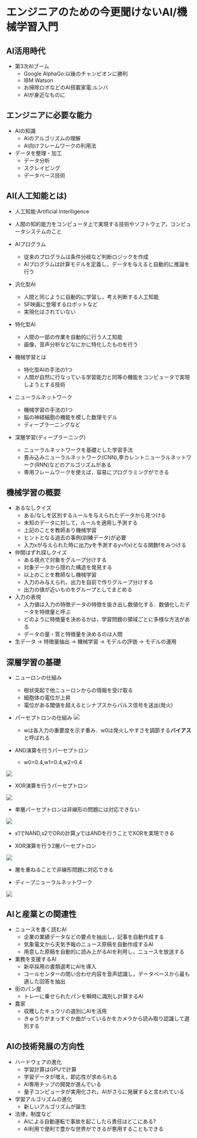 # エンジニアのための今更聞けないAI/機械学習入門

## AI活用時代
- 第3次AIブーム
    - Google AlphaGo:以後のチャンピオンに勝利
    - IBM Watson
    - お掃除ロボなどのAI搭載家電:ルンバ
    - AIが身近なものに

## エンジニアに必要な能力
- AIの知識
  - AIのアルゴリズムの理解
  - AI向けフレームワークの利用法
- データを整理・加工
  - データ分析
  - スクレイピング
  - データベース技術

## AI(人工知能とは)
- 人工知能:Artificial Interlligence
- 人間の知的能力をコンピュータ上で実現する技術やソフトウェア，コンピュータシステムのこと
- AIプログラム
  - 従来のプログラムは条件分岐など判断ロジックを作成
  - AIプログラムは計算モデルを定義し，データを与えると自動的に推論を行う
- 汎化型AI
  - 人間と同じように自動的に学習し，考え判断する人工知能
  - SF映画に登場するロボットなど
  - 実現化はされていない
- 特化型AI
  - 人間の一部の作業を自動的に行う人工知能
  - 画像，音声分析などなにかに特化したものを行う

- 機械学習とは
  - 特化型AIの手法の1つ
  - 人間が自然に行なっている学習能力と同等の機能をコンピュータで実現しようとする技術
- ニューラルネットワーク
  - 機械学習の手法の1つ
  - 脳の神経細胞の機能を模した数理モデル
  - ディープラーニングなど
- 深層学習(ディープラーニング)
  - ニューラルネットワークを基礎とした学習手法
  - 畳み込みニューラルネットワーク(CNN),李カレントニューラルネットワーク(RNN)などのアルゴリズムがある
  - 専用フレームワークを使えば，容易にプログラミングができる

## 機械学習の概要
- あるなしクイズ
  - ある/なしを区別するルールを与えられたデータから見つける
  - 未知のデータに対して，ルールを適用し予測する
  - 上記のことを教師あり機械学習
  - ヒントとなる過去の事例(訓練データ)が必要
  - 入力xが与えられた時に出力yを予測するy=f(x)となる関数fをみつける
- 仲間はずれ探しクイズ
  - ある視点で対象をグループ分けする
  - 対象データから隠れた構造を発見する
  - 以上のことを教師なし機械学習
  - 入力のみ与えられ，出力を自前で作りグループ分けする
  - 出力の値が近いものをグループとしてまとめる
- 入力の表現
  - 入力値は入力の特徴データの特徴を抜き出し数値化する．数値化したデータを特徴量と呼ぶ
  - どのように特徴量を決めるかは，学習問題の領域ごとに多様な方法がある
  - データの量・質と特徴量を決めるのは人間
- 生データ -> 特徴量抽出 -> 機械学習 -> モデルの評価 -> モデルの運用

## 深層学習の基礎
- ニューロンの仕組み
  - 樹状突起で他ニューロンからの情報を受け取る
  - 細胞体の電位が上昇
  - 電位がある閾値を超えるとシナプスからパルス信号を送出(発火)
- パーセプトロンの仕組み
![](./fig/fig1-1.png)
  - wは各入力の重要度を示す重み．w0は発火しやすさを調節する**バイアス**と呼ばれる

- AND演算を行うパーセプトロン
  - w0=0.4,w1=0.4,w2=0.4

![](./fig/fig1-2.png)

- XOR演算を行うパーセプトロン

![](./fig/fig1-3.png)

  - 単層パーセプトロンは非線形の問題には対応できない

![](./fig/fig1-4.png)

- s1でNAND,s2でORの計算,yではANDを行うことでXORを実現できる

- XOR演算を行う2層パーセプトロン

![](./fig/fig1-5.png)
  - 層を重ねることで非線形問題に対応できる

- ディープニューラルネットワーク

![](./fig/fig1-6.png)

## AIと産業との関連性
- ニュースを書く読むAI
  - 企業の業績データなどの要点を抽出し，記事を自動作成する
  - 気象電文から天気予報のニュース原稿を自動作成するAI
  - 用意した原稿を自動的に読み上がるAIを利用し，ニュースを放送する
- 業務を支援するAI
  - 新卒採用の書類選考にAIを導入
  - コールセンターの問い合わせ内容を音声認識し，データベースから最も適した回答を抽出
- 街のパン屋
  - トレーに乗せられたパンを瞬時に識別し計算するAI
- 農家
  - 収穫したキュウリの選別にAIを活用
  - きゅうりがまっすぐか曲がっているかをカメラから読み取り認識して選別する

## AIの技術発展の方向性
- ハードウェアの進化
  - 学習計算はGPUで計算
  - 学習データが増え，即応性が求められる
  - AI専用チップの開発が進んでいる
  - 量子コンピュータが実用化され，AIがさらに発展すると言われている
- 学習アルゴリズムの進化
  - 新しいアルゴリズムが誕生
- 法律，制度など
  - AIによる自動運転で事故を起こしたら責任はどこにある?
  - AI利用で便利で豊かな世界ができるが悪用することもできる
